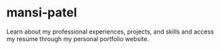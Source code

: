 # mansi-patel
Learn about my professional experiences, projects, and skills and access my resume through my personal portfolio website.
